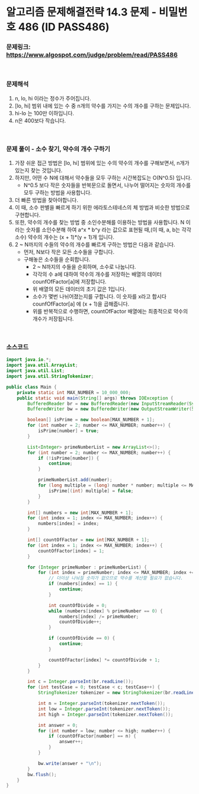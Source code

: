 # 알고리즘 문제해결전략 14.3 문제 - 비밀번호 486 (ID PASS486)

### 문제링크: https://www.algospot.com/judge/problem/read/PASS486

<br>

### 문제해석

1. n, lo, hi 이라는 정수가 주어집니다.
1. [lo, hi] 범위 내에 있는 수 중 n개의 약수를 가지는 수의 개수를 구하는 문제입니다.
1. hi-lo 는 100만 이하입니다.
1. n은 400보다 작습니다.

<br>

### 문제 풀이 - 소수 찾기, 약수의 개수 구하기

1. 가장 쉬운 접근 방법은 [lo, hi] 범위에 있는 수의 약수의 개수를 구해보면서, n개가 있는지 찾는 것입니다.
1. 하지만, 어떤 수 N에 대해서 약수들을 모두 구하는 시간복잡도는 O(N^0.5) 입니다.
   - N^0.5 보다 작은 숫자들을 반복문으로 돌면서, 나누어 떨어지는 숫자의 개수를 모두 구하는 방법을 사용합니다.
1. 더 빠른 방법을 찾아야합니다.
1. 이 때, 소수 판별을 빠르게 하기 위한 에라토스테네스의 체 방법과 비슷한 방법으로 구현합니다.
1. 또한, 약수의 개수를 찾는 방법 중 소인수분해를 이용하는 방법을 사용합니다. N 이라는 숫자를 소인수분해 하여 a^x * b^y 라는 값으로 표현될 때,(이 때, a, b는 각각 소수) 약수의 개수는 (x + 1)*(y + 1)개 입니다. 
1. 2 ~ N까지의 수들의 약수의 개수를 빠르게 구하는 방법은 다음과 같습니다.
   - 먼저, N보다 작은 모든 소수들을 구합니다.
   - 구해놓은 소수들을 순회합니다.
     - 2 ~ N까지의 수들을 순회하며, 소수로 나눕니다.
     - 각각의 수 a에 대하여 약수의 개수를 저장하는 배열의 데이터 counfOfFactor[a]에 저장합니다.
     - 위 배열의 모든 데이터의 초기 값은 1입니다.
     - 소수가 몇번 나뉘어졌는지를 구합니다. 이 숫자를 x라고 합시다 counfOfFactor[a] 에 (x + 1)을 곱해줍니다.
     - 위를 반복적으로 수행하면, countOfFactor 배열에는 최종적으로 약수의 개수가 저장됩니다.

<br>

### 소스코드

```java
import java.io.*;
import java.util.ArrayList;
import java.util.List;
import java.util.StringTokenizer;

public class Main {
    private static int MAX_NUMBER = 10_000_000;
    public static void main(String[] args) throws IOException {
        BufferedReader br = new BufferedReader(new InputStreamReader(System.in));
        BufferedWriter bw = new BufferedWriter(new OutputStreamWriter(System.out));

        boolean[] isPrime = new boolean[MAX_NUMBER + 1];
        for (int number = 2; number <= MAX_NUMBER; number++) {
            isPrime[number] = true;
        }

        List<Integer> primeNumberList = new ArrayList<>();
        for (int number = 2; number <= MAX_NUMBER; number++) {
            if (!isPrime[number]) {
                continue;
            }

            primeNumberList.add(number);
            for (long multiple = (long) number * number; multiple <= MAX_NUMBER; multiple += number) {
                isPrime[(int) multiple] = false;
            }
        }

        int[] numbers = new int[MAX_NUMBER + 1];
        for (int index = 1; index <= MAX_NUMBER; index++) {
            numbers[index] = index;
        }

        int[] countOfFactor = new int[MAX_NUMBER + 1];
        for (int index = 1; index <= MAX_NUMBER; index++) {
            countOfFactor[index] = 1;
        }

        for (Integer primeNumber : primeNumberList) {
            for (int index = primeNumber; index <= MAX_NUMBER; index += primeNumber) {
                // 더이상 나눠질 숫자가 없으므로 약수를 계산할 필요가 없습니다.
                if (numbers[index] == 1) {
                    continue;
                }

                int countOfDivide = 0;
                while (numbers[index] % primeNumber == 0) {
                    numbers[index] /= primeNumber;
                    countOfDivide++;
                }

                if (countOfDivide == 0) {
                    continue;
                }

                countOfFactor[index] *= countOfDivide + 1;
            }
        }

        int c = Integer.parseInt(br.readLine());
        for (int testCase = 0; testCase < c; testCase++) {
            StringTokenizer tokenizer = new StringTokenizer(br.readLine());

            int n = Integer.parseInt(tokenizer.nextToken());
            int low = Integer.parseInt(tokenizer.nextToken());
            int high = Integer.parseInt(tokenizer.nextToken());

            int answer = 0;
            for (int number = low; number <= high; number++) {
                if (countOfFactor[number] == n) {
                    answer++;
                }
            }

            bw.write(answer + "\n");
        }
        bw.flush();
    }
}
```
